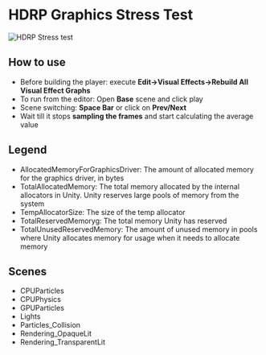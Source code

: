 # HDRP Graphics Stress Test
![HDRP Stress test](https://i.imgur.com/JLpMwqL.png)  
## How to use  
- Before building the player: execute **Edit->Visual Effects->Rebuild All Visual Effect Graphs**  
- To run from the editor: Open **Base** scene and click play  
- Scene switching: **Space Bar** or click on **Prev/Next**  
- Wait till it stops **sampling the frames** and start calculating the average value  
## Legend
- AllocatedMemoryForGraphicsDriver: The amount of allocated memory for the graphics driver, in bytes  
- TotalAllocatedMemory: The total memory allocated by the internal allocators in Unity. Unity reserves large pools of memory from the system  
- TempAllocatorSize: The size of the temp allocator  
- TotalReservedMemoryg: The total memory Unity has reserved  
- TotalUnusedReservedMemory: The amount of unused memory in pools where Unity allocates memory for usage when it needs to allocate memory  
## Scenes
- CPUParticles
- CPUPhysics
- GPUParticles
- Lights
- Particles_Collision
- Rendering_OpaqueLit
- Rendering_TransparentLit



